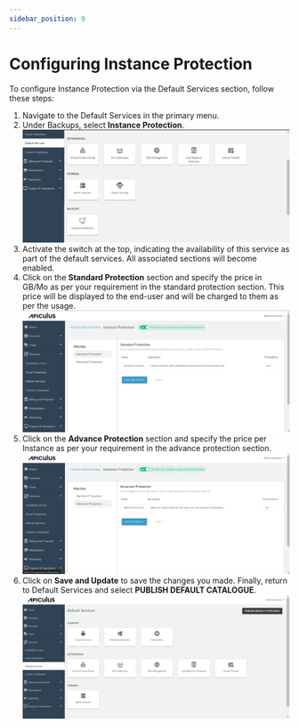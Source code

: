 ```yaml
---
sidebar_position: 9
---
```

# Configuring Instance Protection

To configure Instance Protection via the Default Services section, follow these steps:

1. Navigate to the Default Services in the primary menu.
2. Under Backups, select **Instance Protection**.
	![Configuring Instance Protection](img/ConfiguringInstanceProtection1.png)
3. Activate the switch at the top, indicating the availability of this service as part of the default services. All associated sections will become enabled.
4. Click on the **Standard Protection** section and specify the price in GB/Mo as per your requirement in the standard protection section. This price will be displayed to the end-user and will be charged to them as per the usage.
	![Configuring Instance Protection](img/ConfiguringInstanceProtection2.png)
5. Click on the **Advance Protection** section and specify the price per Instance as per your requirement in the advance protection section.
	![Configuring Instance Protection](img/ConfiguringInstanceProtection3.png)
6. Click on **Save and Update** to save the changes you made.
	Finally, return to Default Services and select **PUBLISH DEFAULT CATALOGUE**.
![Configuring Instance Protection](img/ConfiguringInstanceProtection4.png)



